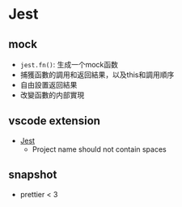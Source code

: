 # Jest

## mock

* `jest.fn()`: 生成一个mock函数
* 捕獲函數的調用和返回結果，以及this和調用順序
* 自由設置返回結果
* 改變函數的内部實現

## vscode extension

* [Jest](https://marketplace.visualstudio.com/items?itemName=Orta.vscode-jest)
  * Project name should not contain spaces

## snapshot

* prettier < 3

